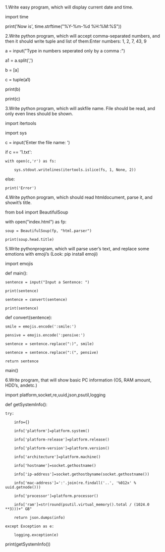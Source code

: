 1.Write easy program, which will display current date and time.

import time

print('Now is', time.strftime("%Y-%m-%d %H:%M:%S"))


2.Write python program, which will accept comma-separated numbers, and then it should write tuple and list of them:Enter numbers: 1, 2, 7, 43, 9

a = input("Type in numbers seperated only by a comma :")

a1 = a.split(',')

b = [a]

c = tuple(a1)

print(b)

print(c)


3.Write python program, which will askfile name. File should be read, and only even lines should be shown.

import itertools

import sys

c = input('Enter the file name: ')

if c == '1.txt':

    with open(c,'r') as fs:
	
        sys.stdout.writelines(itertools.islice(fs, 1, None, 2))

else:

    print('Error')




4.Write python program, which should read htmldocument, parse it, and showit’s title.

from bs4 import BeautifulSoup

with open("index.html") as fp:

    soup = BeautifulSoup(fp, "html.parser")
	
    print(soup.head.title)


5.Write pythonprogram, which will parse user’s text, and replace some emotions with emoji’s (Look: pip install emoji)

import emojis

def main():

    sentence = input("Input a Sentence: ")
	
    print(sentence)
	
    sentence = convert(sentence)
	
    print(sentence)


def convert(sentence):

    smile = emojis.encode(':smile:')
	
    pensive = emojis.encode(':pensive:')
	
    sentence = sentence.replace(":)", smile)
	
    sentence = sentence.replace(":(", pensive)
	
    return sentence


main()



6.Write program, that will show basic PC information (OS, RAM amount, HDD’s, andetc.)

import platform,socket,re,uuid,json,psutil,logging

def getSystemInfo():

    try:
	
        info={}
		
        info['platform']=platform.system()
		
        info['platform-release']=platform.release()
		
        info['platform-version']=platform.version()
		
        info['architecture']=platform.machine()
		
        info['hostname']=socket.gethostname()
		
        info['ip-address']=socket.gethostbyname(socket.gethostname())
		
        info['mac-address']=':'.join(re.findall('..', '%012x' % uuid.getnode()))
		
        info['processor']=platform.processor()
		
        info['ram']=str(round(psutil.virtual_memory().total / (1024.0 **3)))+" GB"
		
        return json.dumps(info)
		
    except Exception as e:
	
        logging.exception(e)

print(getSystemInfo())